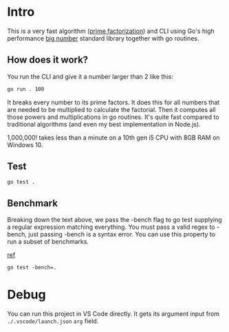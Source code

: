 # Intro

This is a very fast algorithm ([prime factorization](https://janmr.com/blog/2010/10/prime-factors-of-factorial-numbers/)) and CLI using Go's high performance [big number](https://golang.org/pkg/math/big/)
standard library together with go routines.

## How does it work?

You run the CLI and give it a number larger than 2 like this:

```bash
go run . 100
```

It breaks every number to its prime factors. It does this for all numbers that are needed to be multiplied to calculate the factorial.
Then it computes all those powers and multiplications in go routines.
It's quite fast compared to traditional algorithms (and even my best implementation in Node.js).

1,000,000! takes less than a minute on a 10th gen i5 CPU with 8GB RAM on Windows 10.

## Test

```
go test .
```

## Benchmark

Breaking down the text above, we pass the -bench flag to go test supplying a regular expression matching everything. You must pass a valid regex to -bench, just passing -bench is a syntax error. You can use this property to run a subset of benchmarks.

[ref](https://dave.cheney.net/2013/06/30/how-to-write-benchmarks-in-go)

```
go test -bench=.
```

# Debug

You can run this project in VS Code directly.
It gets its argument input from `./.vscode/launch.json` `arg` field. 

